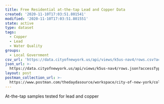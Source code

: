 ```yaml
---
title: Free Residential at-the-tap Lead and Copper Data
created: '2020-11-10T17:03:51.801541'
modified: '2020-11-10T17:03:51.801551'
state: active
type: dataset
tags:
  - Copper
  - Lead
  - Water Quality
groups:
  - Local Government
csv_url: 'https://data.cityofnewyork.us/api/views/k5us-nav4/rows.csv?accessType=DOWNLOAD'
json_url: >-
  https://data.cityofnewyork.us/api/views/k5us-nav4/rows.json?accessType=DOWNLOAD
layout: post
postman_collection_url: >-
  https://www.postman.com/thedaydasource/workspace/city-of-new-york/collection/15909983-673bd76e-e719-47ae-88d7-ff9189678708
---
```

At-the-tap samples tested for lead and copper
